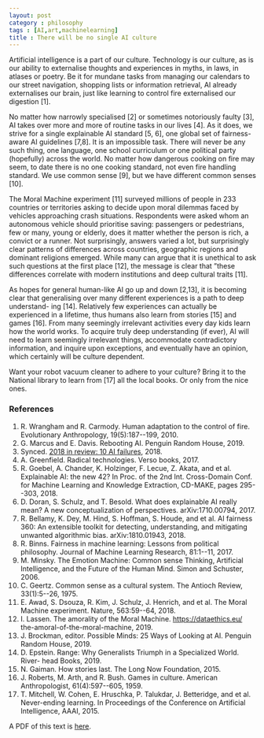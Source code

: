```yaml
---
layout: post
category : philosophy
tags : [AI,art,machinelearning]
title : There will be no single AI culture
---
```


Artificial intelligence is a part of our culture. Technology is our culture, as is our ability to externalise thoughts and experiences in myths, in laws, in atlases or poetry. Be it for mundane tasks from managing our calendars to our street navigation, shopping lists or information retrieval, AI already externalises our brain, just like learning to control fire externalised our digestion [1].

No matter how narrowly specialised [2] or sometimes notoriously faulty [3], AI takes over more and more of routine tasks in our lives [4]. As it does, we strive for a single explainable AI standard [5, 6], one global set of fairness-aware AI guidelines [7,8]. It is an impossible task. There will never be any such thing, one language, one school curriculum or one political party (hopefully) across the world. No matter how dangerous cooking on fire may seem, to date there is no one cooking standard, not even fire handling standard. We use common sense [9], but we have different common senses [10].

The Moral Machine experiment [11] surveyed millions of people in 233 countries or territories asking to decide upon moral dilemmas faced by vehicles approaching crash situations. Respondents were asked whom an autonomous vehicle should prioritise saving: passengers or pedestrians, few or many, young or elderly, does it matter whether the person is rich, a convict or a runner. Not surprisingly, answers varied a lot, but surprisingly clear patterns of differences across countries, geographic regions and dominant religions emerged. While many can argue that it is unethical to ask such questions at the first place [12], the message is clear that ”these differences correlate with modern institutions and deep cultural traits [11].

As hopes for general human-like AI go up and down [2,13], it is becoming clear that generalising over many different experiences is a path to deep understand- ing [14]. Relatively few experiences can actually be experienced in a lifetime, thus humans also learn from stories [15] and games [16]. From many seemingly irrelevant activities every day kids learn how the world works. To acquire truly deep understanding (if ever), AI will need to learn seemingly irrelevant things, accommodate contradictory information, and inquire upon exceptions, and eventually have an opinion, which certainly will be culture dependent.

Want your robot vacuum cleaner to adhere to your culture? Bring it to the National library to learn from [17] all the local books. Or only from the nice ones.

### References ###

1. R. Wrangham and R. Carmody. Human adaptation to the control of fire. Evolutionary Anthropology, 19(5):187--199, 2010.
2. G. Marcus and E. Davis. Rebooting AI. Penguin Random House, 2019.
3. Synced. [2018 in review: 10 AI failures](https://medium.com/syncedreview/2018-in-review-10-ai-failures-c18faadf5983), 2018.
4. A. Greenfield. Radical technologies. Verso books, 2017.
5. R. Goebel, A. Chander, K. Holzinger, F. Lecue, Z. Akata, and et al. Explainable AI: the new 42? In Proc. of the 2nd Int. Cross-Domain Conf. for Machine Learning and Knowledge Extraction, CD-MAKE, pages 295--303, 2018.
6. D. Doran, S. Schulz, and T. Besold. What does explainable AI really mean? A new conceptualization of perspectives. arXiv:1710.00794, 2017.
7. R. Bellamy, K. Dey, M. Hind, S. Hoffman, S. Houde, and et al. AI fairness 360: An extensible toolkit for detecting, understanding, and mitigating unwanted algorithmic bias. arXiv:1810.01943, 2018.
8. R. Binns. Fairness in machine learning: Lessons from political philosophy. Journal of Machine Learning Research, 81:1--11, 2017.
9. M. Minsky. The Emotion Machine: Common sense Thinking, Artificial Intelligence, and the Future of the Human Mind. Simon and Schuster, 2006.
10. C. Geertz. Common sense as a cultural system. The Antioch Review, 33(1):5--26, 1975.
11. E. Awad, S. Dsouza, R. Kim, J. Schulz, J. Henrich, and et al. The Moral Machine experiment. Nature, 563:59--64, 2018.
12. I. Lassen. The amorality of the Moral Machine. https://dataethics.eu/ the-amoral-of-the-moral-machine, 2019.
13. J. Brockman, editor. Possible Minds: 25 Ways of Looking at AI. Penguin Random House, 2019.
14. D. Epstein. Range: Why Generalists Triumph in a Specialized World. River- head Books, 2019.
15. N. Gaiman. How stories last. The Long Now Foundation, 2015.
16. J. Roberts, M. Arth, and R. Bush. Games in culture. American Anthropologist, 61(4):597--605, 1959.
17. T. Mitchell, W. Cohen, E. Hruschka, P. Talukdar, J. Betteridge, and et al. Never-ending learning. In Proceedings of the Conference on Artificial Intelligence, AAAI, 2015.

A PDF of this text is [here](https://drive.google.com/open?id=1-0yDcbRuLbh0-ZZQXFjQR4dZNKDoHVia).
